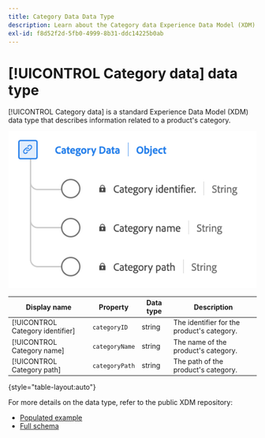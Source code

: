 ```yaml
---
title: Category Data Data Type
description: Learn about the Category data Experience Data Model (XDM) data type.
exl-id: f8d52f2d-5fb0-4999-8b31-ddc14225b0ab
---
```

# [!UICONTROL Category data] data type

[!UICONTROL Category data] is a standard Experience Data Model (XDM) data type that describes information related to a product's category. 

![A diagram of the  Category data data type.](../images/data-types/category-data.png)

| Display name    | Property           | Data type | Description                              |
|-----------------|--------------------|-----------|------------------------------------------|
| [!UICONTROL Category identifier] | `categoryID`   | string    | The identifier for the product's category.    |
| [!UICONTROL Category name]   | `categoryName`   | string    | The name of the product's category.          |
| [!UICONTROL Category path]   | `categoryPath`   | string    | The path of the product's category.          |

{style="table-layout:auto"}

For more details on the data type, refer to the public XDM repository:

* [Populated example](https://github.com/adobe/xdm/blob/master/components/datatypes/categorydata.example.1.json)
* [Full schema](https://github.com/adobe/xdm/blob/master/components/datatypes/categorydata.schema.json)
